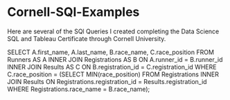 # Cornell-SQl-Examples

Here are several of the SQl Queries I created completing the Data Science SQL and Tableau Certificate through Cornell University.

SELECT A.first_name, A.last_name, B.race_name, C.race_position
FROM Runners AS A
INNER JOIN Registrations AS B
ON A.runner_id = B.runner_id
INNER JOIN Results AS C
ON B.registration_id = C.registration_id
WHERE C.race_position = (SELECT MIN(race_position)
FROM Registrations
INNER JOIN Results
ON Registrations.registration_id = Results.registration_id
WHERE Registrations.race_name = B.race_name);

